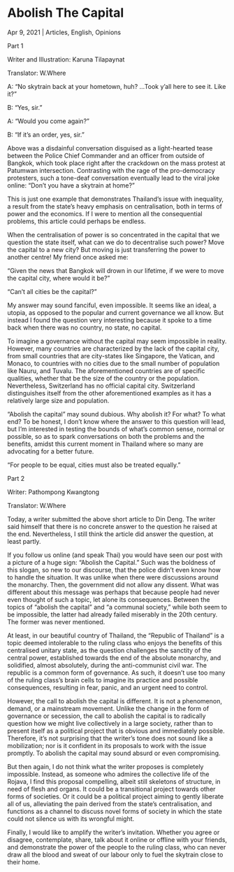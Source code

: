 # Abolish The Capital

Apr 9, 2021 | Articles, English, Opinions





Part 1

Writer and Illustration: Karuna Tilapaynat

Translator: W.Where

A: “No skytrain back at your hometown, huh? …Took y’all here to see it. Like it?”

B: “Yes, sir.”

A: “Would you come again?”

B: “If it’s an order, yes, sir.”

Above was a disdainful conversation disguised as a light-hearted tease between the Police Chief Commander and an officer from outside of Bangkok, which took place right after the crackdown on the mass protest at Patumwan intersection. Contrasting with the rage of the pro-democracy protesters, such a tone-deaf conversation eventually lead to the viral joke online: “Don’t you have a skytrain at home?”



This is just one example that demonstrates Thailand’s issue with inequality, a result from the state’s heavy emphasis on centralisation, both in terms of power and the economics. If I were to mention all the consequential problems, this article could perhaps be endless.

When the centralisation of power is so concentrated in the capital that we question the state itself, what can we do to decentralise such power? Move the capital to a new city? But moving is just transferring the power to another centre! My friend once asked me:

“Given the news that Bangkok will drown in our lifetime, if we were to move the capital city, where would it be?”

“Can’t all cities be the capital?”

My answer may sound fanciful, even impossible. It seems like an ideal, a utopia, as opposed to the popular and current governance we all know. But instead I found the question very interesting because it spoke to a time back when there was no country, no state, no capital.

To imagine a governance without the capital may seem impossible in reality. However, many countries are characterized by the lack of the capital city, from small countries that are city-states like Singapore, the Vatican, and Monaco, to countries with no cities due to the small number of population like Nauru, and Tuvalu. The aforementioned countries are of specific qualities, whether that be the size of the country or the population. Nevertheless, Switzerland has no official capital city. Switzerland distinguishes itself from the other aforementioned examples as it has a relatively large size and population.

“Abolish the capital” may sound dubious. Why abolish it? For what? To what end? To be honest, I don’t know where the answer to this question will lead, but I’m interested in testing the bounds of what’s common sense, normal or possible, so as to spark conversations on both the problems and the benefits, amidst this current moment in Thailand where so many are advocating for a better future.

“For people to be equal, cities must also be treated equally.”

Part 2

Writer: Pathompong Kwangtong

Translator: W.Where

Today, a writer submitted the above short article to Din Deng. The writer said himself that there is no concrete answer to the question he raised at the end. Nevertheless, I still think the article did answer the question, at least partly.

If you follow us online (and speak Thai) you would have seen our post with a picture of a huge sign: “Abolish the Capital.” Such was the boldness of this slogan, so new to our discourse, that the police didn’t even know how to handle the situation. It was unlike when there were discussions around the monarchy. Then, the government did not allow any dissent. What was different about this message was perhaps that because people had never even thought of such a topic, let alone its consequences. Between the topics of “abolish the capital” and “a communal society,” while both seem to be impossible, the latter had already failed miserably in the 20th century. The former was never mentioned. 

At least, in our beautiful country of Thailand, the “Republic of Thailand” is a topic deemed intolerable to the ruling class who enjoys the benefits of this centralised unitary state, as the question challenges the sanctity of the central power, established towards the end of the absolute monarchy, and solidified, almost absolutely, during the anti-communist civil war. The republic is a common form of governance. As such, it doesn’t use too many of the ruling class’s brain cells to imagine its practice and possible consequences, resulting in fear, panic, and an urgent need to control.

However, the call to abolish the capital is different. It is not a phenomenon, demand, or a mainstream movement. Unlike the change in the form of governance or secession, the call to abolish the capital is to radically question how we might live collectively in a large society, rather than to present itself as a political project that is obvious and immediately possible. Therefore, it’s not surprising that the writer’s tone does not sound like a mobilization; nor is it confident in its proposals to work with the issue promptly. To abolish the capital may sound absurd or even compromising.

But then again, I do not think what the writer proposes is completely impossible. Instead, as someone who admires the collective life of the Rojava, I find this proposal compelling, albeit still skeletons of structure, in need of flesh and organs. It could be a transitional project towards other forms of societies. Or it could be a political project aiming to gently liberate all of us, alleviating the pain derived from the state’s centralisation, and functions as a channel to discuss novel forms of society in which the state could not silence us with its wrongful might.

Finally, I would like to amplify the writer’s invitation. Whether you agree or disagree, contemplate, share, talk about it online or offline with your friends, and demonstrate the power of the people to the ruling class, who can never draw all the blood and sweat of our labour only to fuel the skytrain close to their home.